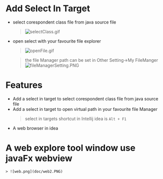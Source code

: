 # Add  Select In Target

- select corespondent class file from java source file

  > ![selectClass.gif](doc/selectClass.gif)

- open select with your favourite file explorer

  > ![openFile.gif](doc/openFile.gif)

  > the file Manager path can be set in Other Setting->My FileManger
  ![fileManagerSetting.PNG](doc/fileManagerSetting.PNG)

# Features

- Add a select in target to select corespondent class file from java source file
- Add a select in target to open virtual path in your favourite file Manager
  > select in targets shortcut in Intellij idea is `Alt + F1`
- A web browser in idea

# A web explore tool window use javaFx webview

    > ![web.png](doc/web2.PNG)

